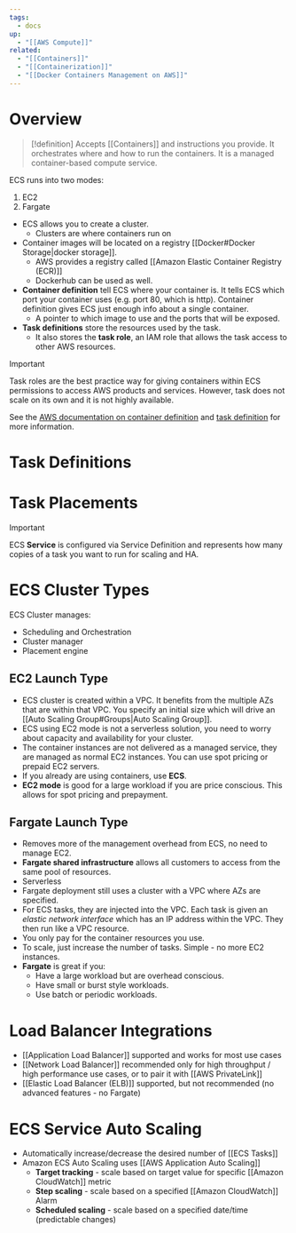 ```yaml
---
tags:
  - docs
up:
  - "[[AWS Compute]]"
related:
  - "[[Containers]]"
  - "[[Containerization]]"
  - "[[Docker Containers Management on AWS]]"
---
```


# Overview

>[!definition]
>Accepts [[Containers]] and instructions you provide. It orchestrates where and how to run the containers. It is a managed container-based compute service.

ECS runs into two modes: 
1. EC2
2. Fargate

-   ECS allows you to create a cluster.
    -   Clusters are where containers run on
-   Container images will be located on a registry  [[Docker#Docker Storage|docker storage]].
    -   AWS provides a registry called [[Amazon Elastic Container Registry (ECR)]] 
    -   Dockerhub can be used as well.
-   **Container definition** tell ECS where your container is. It tells ECS which port your container uses (e.g. port 80, which is http). Container definition gives ECS just enough info about a single container.
    -   A pointer to which image to use and the ports that will be exposed.
-   **Task definitions** store the resources used by the task.
    -   It also stores the **task role**, an IAM role that allows the task access to other AWS resources.


>[!important]
>Task roles are the best practice way for giving containers within ECS permissions to access AWS products and services. However, task does not scale on its own and it is not highly available.

See the [AWS documentation on container definition](https://docs.aws.amazon.com/AmazonECS/latest/APIReference/API_ContainerDefinition.html) and [task definition](https://docs.aws.amazon.com/AmazonECS/latest/APIReference/API_TaskDefinition.html) for more information.

# Task Definitions



# Task Placements

>[!important]
>ECS **Service** is configured via Service Definition and represents how many copies of a task you want to run for scaling and HA.

# ECS Cluster Types

ECS Cluster manages:

-   Scheduling and Orchestration
-   Cluster manager
-   Placement engine

## EC2 Launch Type

- ECS cluster is created within a VPC. It benefits from the multiple AZs that are within that VPC. You specify an initial size which will drive an [[Auto Scaling Group#Groups|Auto Scaling Group]].
- ECS using EC2 mode is not a serverless solution, you need to worry about capacity and availability for your cluster.
- The container instances are not delivered as a managed service, they are managed as normal EC2 instances. You can use spot pricing or prepaid EC2 servers.
- If you already are using containers, use **ECS**.
- **EC2 mode** is good for a large workload if you are price conscious. This allows for spot pricing and prepayment.

## Fargate Launch Type

- Removes more of the management overhead from ECS, no need to manage EC2.
- **Fargate shared infrastructure** allows all customers to access from the same pool of resources.
- Serverless
- Fargate deployment still uses a cluster with a VPC where AZs are specified.
- For ECS tasks, they are injected into the VPC. Each task is given an _elastic network interface_ which has an IP address within the VPC. They then run like a VPC resource.
- You only pay for the container resources you use.
- To scale, just increase the number of tasks. Simple - no more EC2 instances.
- **Fargate** is great if you:
	- Have a large workload but are overhead conscious.
	- Have small or burst style workloads.
	- Use batch or periodic workloads.

# Load Balancer Integrations

- [[Application Load Balancer]] supported and works for most use cases
- [[Network Load Balancer]] recommended only for high throughput / high performance use cases, or to pair it with [[AWS PrivateLink]]
- [[Elastic Load Balancer (ELB)]] supported, but not recommended (no advanced features - no Fargate)


# ECS Service Auto Scaling

- Automatically increase/decrease the desired number of [[ECS Tasks]]
- Amazon ECS Auto Scaling uses [[AWS Application Auto Scaling]]
	- **Target tracking** - scale based on target value for specific [[Amazon CloudWatch]] metric
	- **Step scaling** - scale based on a specified [[Amazon CloudWatch]] Alarm
	- **Scheduled scaling** - scale based on a specified date/time (predictable changes)